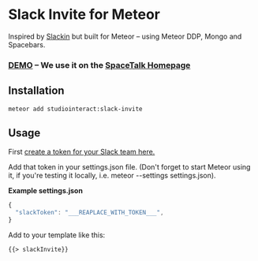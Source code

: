 # Slack Invite for Meteor

Inspired by [Slackin](https://github.com/rauchg/slackin) but built for Meteor – using Meteor DDP, Mongo and Spacebars.

### [DEMO](http://spacetalkapp.com) – We use it on the [SpaceTalk Homepage](http://spacetalkapp.com)

## Installation

```
meteor add studiointeract:slack-invite
```

## Usage

First [create a token for your Slack team here.](https://api.slack.com/web)

Add that token in your settings.json file. (Don't forget to start Meteor using it, if you're testing it locally, i.e. meteor --settings settings.json).

**Example settings.json**
```js
{
  "slackToken": "___REAPLACE_WITH_TOKEN___",
}
```

Add to your template like this:

```html
{{> slackInvite}}
```
